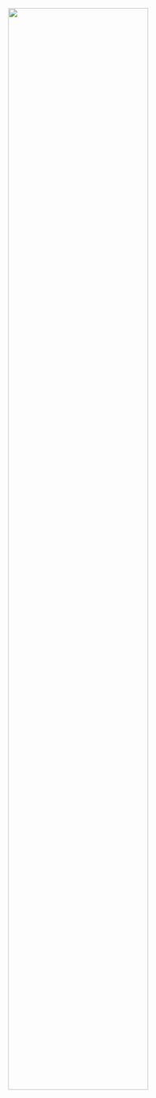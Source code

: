 <img src="https://github.com/deadshxll/deadshxll/assets/67878277/1dc33b26-deb5-431f-972c-43f10f51823c" width="75%">
